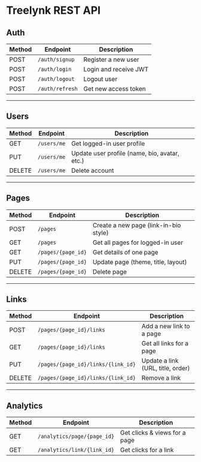 # Treelynk REST API

## Auth
| Method | Endpoint         | Description              |
|--------|------------------|--------------------------|
| POST   | `/auth/signup`   | Register a new user      |
| POST   | `/auth/login`    | Login and receive JWT    |
| POST   | `/auth/logout`   | Logout user              |
| POST   | `/auth/refresh`  | Get new access token     |

---

## Users
| Method | Endpoint       | Description                                  |
|--------|----------------|----------------------------------------------|
| GET    | `/users/me`    | Get logged-in user profile                   |
| PUT    | `/users/me`    | Update user profile (name, bio, avatar, etc.)|
| DELETE | `/users/me`    | Delete account                               |

---

## Pages
| Method | Endpoint              | Description                            |
|--------|-----------------------|----------------------------------------|
| POST   | `/pages`              | Create a new page (link-in-bio style)  |
| GET    | `/pages`              | Get all pages for logged-in user       |
| GET    | `/pages/{page_id}`    | Get details of one page                |
| PUT    | `/pages/{page_id}`    | Update page (theme, title, layout)     |
| DELETE | `/pages/{page_id}`    | Delete page                            |

---

## Links
| Method | Endpoint                              | Description                       |
|--------|---------------------------------------|-----------------------------------|
| POST   | `/pages/{page_id}/links`              | Add a new link to a page          |
| GET    | `/pages/{page_id}/links`              | Get all links for a page          |
| PUT    | `/pages/{page_id}/links/{link_id}`    | Update a link (URL, title, order) |
| DELETE | `/pages/{page_id}/links/{link_id}`    | Remove a link                     |

---

## Analytics
| Method | Endpoint                     | Description                  |
|--------|------------------------------|------------------------------|
| GET    | `/analytics/page/{page_id}`  | Get clicks & views for a page|
| GET    | `/analytics/link/{link_id}`  | Get clicks for a link        |
